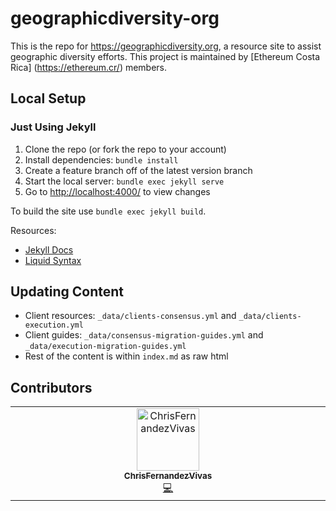 # geographicdiversity-org

This is the repo for <https://geographicdiversity.org>, a resource site to assist geographic diversity efforts. This project is maintained by [Ethereum Costa Rica] (https://ethereum.cr/) members.

## Local Setup

### Just Using Jekyll

1. Clone the repo (or fork the repo to your account)
1. Install dependencies: `bundle install`
1. Create a feature branch off of the latest version branch
1. Start the local server: `bundle exec jekyll serve`
1. Go to <http://localhost:4000/> to view changes

To build the site use `bundle exec jekyll build`. 


Resources:

- [Jekyll Docs](https://jekyllrb.com/docs/)
- [Liquid Syntax](https://shopify.github.io/liquid/basics/introduction/)

## Updating Content

- Client resources: `_data/clients-consensus.yml` and `_data/clients-execution.yml`
- Client guides: `_data/consensus-migration-guides.yml` and `_data/execution-migration-guides.yml`
- Rest of the content is within `index.md` as raw html

## Contributors

<!-- ALL-CONTRIBUTORS-LIST:START - Do not remove or modify this section -->
<!-- prettier-ignore-start -->
<!-- markdownlint-disable -->
<table>
  <tbody>
    <tr>
      <td align="center" valign="top" width="14.28%"><a href="https://github.com/ChrisFernandezVivas"><img src="https://avatars.githubusercontent.com/u/108043947?v=4?s=100" width="100px;" alt="ChrisFernandezVivas"/><br /><sub><b>ChrisFernandezVivas</b></sub></a><br /><a href="#code-ChrisFernandezVivas" title="Code">💻</a></td>
    </tr>
  </tbody>
</table>

<!-- markdownlint-restore -->
<!-- prettier-ignore-end -->

<!-- ALL-CONTRIBUTORS-LIST:END -->